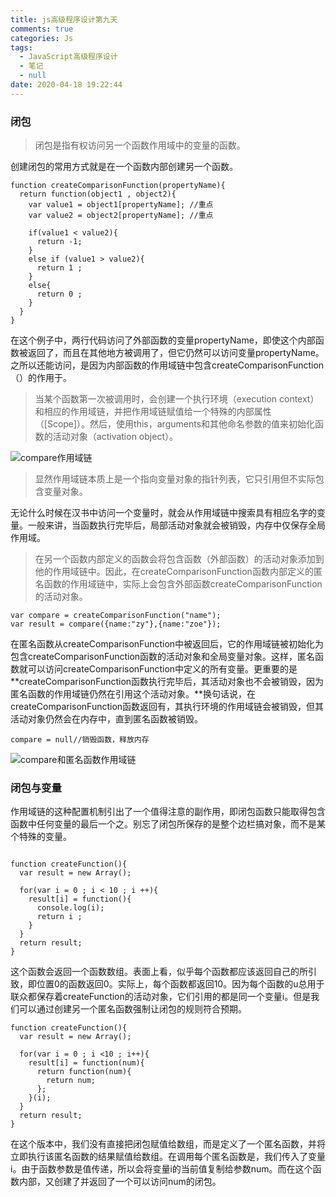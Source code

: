 ```yaml
---
title: js高级程序设计第九天
comments: true
categories: Js
tags:
  - JavaScript高级程序设计
  - 笔记
  - null
date: 2020-04-18 19:22:44
---
```

### 闭包
>闭包是指有权访问另一个函数作用域中的变量的函数。  

创建闭包的常用方式就是在一个函数内部创建另一个函数。
```
function createComparisonFunction(propertyName){
  return function(object1 , object2){
    var value1 = object1[propertyName]; //重点
    var value2 = object2[propertyName]; //重点

    if(value1 < value2){
      return -1;
    }
    else if (value1 > value2){
      return 1 ;
    }
    else{
      return 0 ;
    }
  }
}
```
在这个例子中，两行代码访问了外部函数的变量propertyName，即使这个内部函数被返回了，而且在其他地方被调用了，但它仍然可以访问变量propertyName。之所以还能访问，是因为内部函数的作用域链中包含createComparisonFunction（）的作用于。
>当某个函数第一次被调用时，会创建一个执行环境（execution context）和相应的作用域链，并把作用域链赋值给一个特殊的内部属性（[Scope]）。然后，使用this，arguments和其他命名参数的值来初始化函数的活动对象（activation object）。

![compare作用域链](https://i.loli.net/2019/10/28/ex89GIpWUjowdzc.png)

>显然作用域链本质上是一个指向变量对象的指针列表，它只引用但不实际包含变量对象。

无论什么时候在汉书中访问一个变量时，就会从作用域链中搜索具有相应名字的变量。一般来讲，当函数执行完毕后，局部活动对象就会被销毁，内存中仅保存全局作用域。
>在另一个函数内部定义的函数会将包含函数（外部函数）的活动对象添加到他的作用域链中。因此，在createComparisonFunction函数内部定义的匿名函数的作用域链中，实际上会包含外部函数createComparisonFunction的活动对象。
```
var compare = createComparisonFunction("name");
var result = compare({name:"zy"},{name:"zoe"});
```
在匿名函数从createComparisonFunction中被返回后，它的作用域链被初始化为包含createComparisonFunction函数的活动对象和全局变量对象。这样，匿名函数就可以访问createComparisonFunction中定义的所有变量。更重要的是**createComparisonFunction函数执行完毕后，其活动对象也不会被销毁，因为匿名函数的作用域链仍然在引用这个活动对象。**换句话说，在createComparisonFunction函数返回有，其执行环境的作用域链会被销毁，但其活动对象仍然会在内存中，直到匿名函数被销毁。
```
compare = null//销毁函数，释放内存
```
![compare和匿名函数作用域链](https://i.loli.net/2019/10/28/MI54LeQ37SpP98m.png)

### 闭包与变量
作用域链的这种配置机制引出了一个值得注意的副作用，即闭包函数只能取得包含函数中任何变量的最后一个之。别忘了闭包所保存的是整个边栏搞对象，而不是某个特殊的变量。
```

function createFunction(){
  var result = new Array();

  for(var i = 0 ; i < 10 ; i ++){
    result[i] = function(){
      console.log(i);
      return i ;
    }
  } 
  return result;
}

```
这个函数会返回一个函数数组。表面上看，似乎每个函数都应该返回自己的所引致，即位置0的函数返回0。实际上，每个函数都返回10。因为每个函数的u总用于联众都保存着createFunction的活动对象，它们引用的都是同一个变量i。但是我们可以通过创建另一个匿名函数强制让闭包的规则符合预期。
```
function createFunction(){
  var result = new Array();

  for(var i = 0 ; i <10 ; i++){
    result[i] = function(num){
      return function(num){
        return num;
      };
    }(i);
  }
  return result;
}
```
在这个版本中，我们没有直接把闭包赋值给数组，而是定义了一个匿名函数，并将立即执行该匿名函数的结果赋值给数组。在调用每个匿名函数是，我们传入了变量i。由于函数参数是值传递，所以会将变量i的当前值复制给参数num。而在这个函数内部，又创建了并返回了一个可以访问num的闭包。